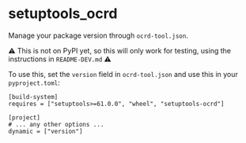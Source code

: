 # setuptools_ocrd

Manage your package version through `ocrd-tool.json`.

⚠ This is not on PyPI yet, so this will only work for testing, using the instructions in
`README-DEV.md` ⚠

To use this, set the `version` field in `ocrd-tool.json` and use this in your `pyproject.toml`:

```
[build-system]
requires = ["setuptools>=61.0.0", "wheel", "setuptools-ocrd"]

[project]
# ... any other options ...
dynamic = ["version"]
```
